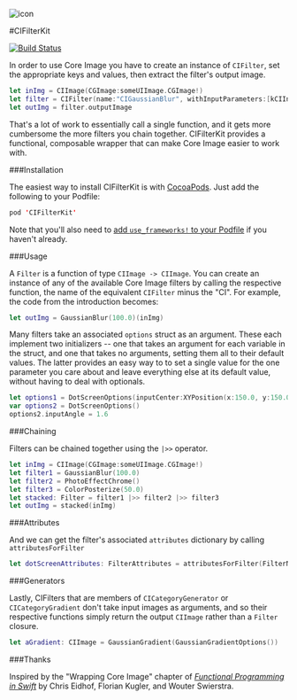 ![icon](icon.png)

#CIFilterKit

[![Build Status](https://travis-ci.org/jefflovejapan/CIFilterKit.svg?branch=master)](https://travis-ci.org/jefflovejapan/CIFilterKit)

In order to use Core Image you have to create an instance of `CIFilter`, set the appropriate keys and values, then extract the filter's output image. 

```swift
let inImg = CIImage(CGImage:someUIImage.CGImage!)
let filter = CIFilter(name:"CIGaussianBlur", withInputParameters:[kCIInputRadiusKey: 100.0, kCIInputImageKey: inImg])
let outImg = filter.outputImage
```

That's a lot of work to essentially call a single function, and it gets more cumbersome the more filters you chain together. CIFilterKit provides a functional, composable wrapper that can make Core Image easier to work with.

###Installation

The easiest way to install CIFilterKit is with [CocoaPods](cocoapods.org). Just add the following to your Podfile:

```swift
pod 'CIFilterKit'
```

Note that you'll also need to [add `use_frameworks!` to your Podfile](http://blog.cocoapods.org/CocoaPods-0.36/) if you haven't already.

###Usage

A `Filter` is a function of type `CIImage -> CIImage`. You can create an instance of any of the available Core Image filters by calling the respective function, the name of the equivalent `CIFilter` minus the "CI". For example, the code from the introduction becomes:

```swift
let outImg = GaussianBlur(100.0)(inImg)
```

Many filters take an associated `options` struct as an argument. These each implement two initializers -- one that takes an argument for each variable in the struct, and one that takes no arguments, setting them all to their default values. The latter provides an easy way to to set a single value for the one parameter you care about and leave everything else at its default value, without having to deal with optionals.

```swift
let options1 = DotScreenOptions(inputCenter:XYPosition(x:150.0, y:150.0), inputAngle:1.6, inputWidth:6.0, inputSharpness:0.7)
var options2 = DotScreenOptions()
options2.inputAngle = 1.6
```

###Chaining

Filters can be chained together using the `|>>` operator.

```swift
let inImg = CIImage(CGImage:someUIImage.CGImage!)
let filter1 = GaussianBlur(100.0)
let filter2 = PhotoEffectChrome()
let filter3 = ColorPosterize(50.0)
let stacked: Filter = filter1 |>> filter2 |>> filter3
let outImg = stacked(inImg)
```

###Attributes

And we can get the filter's associated `attributes` dictionary by calling `attributesForFilter`

```swift
let dotScreenAttributes: FilterAttributes = attributesForFilter(FilterName.DotScreen)
```

###Generators

Lastly, CIFilters that are members of `CICategoryGenerator` or `CICategoryGradient` don't take input images as arguments, and so their respective functions simply return the output `CIImage` rather than a `Filter` closure.

```swift
let aGradient: CIImage = GaussianGradient(GaussianGradientOptions())
```

###Thanks

Inspired by the "Wrapping Core Image" chapter of [*Functional Programming in Swift*](http://www.objc.io/books/) by Chris Eidhof, Florian Kugler, and Wouter Swierstra.